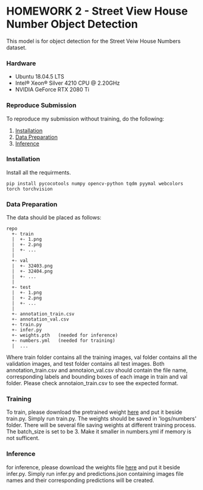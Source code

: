 # HOMEWORK 2 - Street View House Number Object Detection

This model is for object detection for the Street Veiw House Numbers dataset.

### Hardware
- Ubuntu 18.04.5 LTS
- Intel® Xeon® Silver 4210 CPU @ 2.20GHz
- NVIDIA GeForce RTX 2080 Ti

### Reproduce Submission
To reproduce my submission without training, do the following:
1. [Installation](#Installation)
2. [Data Preparation](#Data-Preparation)
3. [Inference](#Inference)


### Installation
Install all the requirments.

`pip install pycocotools numpy opencv-python tqdm pyymal webcolors torch torchvision`


### Data Preparation
The data should be placed as follows:
```
repo
  +- train
  |  +- 1.png
  |  +- 2.png
  |  +- ...
  |
  +- val
  |  +- 32403.png
  |  +- 32404.png
  |  +- ...
  |
  +- test
  |  +- 1.png
  |  +- 2.png
  |  +- ...
  |
  +- annotation_train.csv
  +- annotation_val.csv
  +- train.py
  +- infer.py
  +- weights.pth   (needed for inference)
  +- numbers.yml   (needed for training)
  |  ...
```
Where train folder contains all the training images, val folder contains all the validation images, and test folder contains all test images. Both annotation_train.csv and annotaion_val.csv should contain the file name, corresponding labels and bounding boxes of each image in train and val folder. Please check annotaion_train.csv to see the expected format.

### Training
To train, please download the pretrained weight [here](https://drive.google.com/file/d/16JwAXozDpqjoWRE1MySUKH0JdkstXMqf/view?usp=sharing) and put it beside train.py. Simply run train.py. The weights should be saved in 'logs/numbers' folder. There will be several file saving weights at different training process. The batch_size is set to be 3. Make it smaller in numbers.yml if memory is not sufficent.

### Inference
for inference, please download the weights file [here](https://drive.google.com/file/d/1t9W1wxUjfBOTtGo0I7-tlpgdlKqvSM01/view?usp=sharing) and put it beside infer.py. Simply run infer.py and predictions.json containing images file names and their corresponding predictions will be created.
